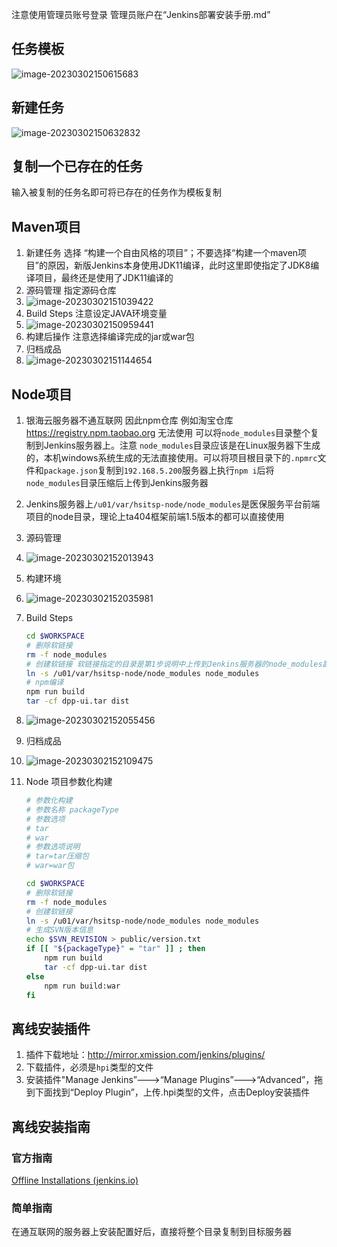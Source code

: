 注意使用管理员账号登录 管理员账户在“Jenkins部署安装手册.md”

## 任务模板

![image-20230302150615683](../img/image-20230302150615683.png)



## 新建任务

![image-20230302150632832](../img/image-20230302150632832.png)

## 复制一个已存在的任务

输入被复制的任务名即可将已存在的任务作为模板复制



## Maven项目

1. 新建任务 选择 “构建一个自由风格的项目”；不要选择“构建一个maven项目”的原因，新版Jenkins本身使用JDK11编译，此时这里即使指定了JDK8编译项目，最终还是使用了JDK11编译的
2. 源码管理 指定源码仓库
3. ![image-20230302151039422](../img/image-20230302151039422.png)
4. Build Steps 注意设定JAVA环境变量
5. ![image-20230302150959441](../img/image-20230302150959441.png)
6. 构建后操作 注意选择编译完成的jar或war包
7. 归档成品
8. ![image-20230302151144654](../img/image-20230302151144654.png)





## Node项目

1. 银海云服务器不通互联网 因此npm仓库 例如淘宝仓库 https://registry.npm.taobao.org 无法使用 可以将`node_modules`目录整个复制到Jenkins服务器上。注意 `node_modules`目录应该是在Linux服务器下生成的，本机windows系统生成的无法直接使用。可以将项目根目录下的`.npmrc`文件和`package.json`复制到`192.168.5.200`服务器上执行`npm i`后将`node_modules`目录压缩后上传到Jenkins服务器

2. Jenkins服务器上`/u01/var/hsitsp-node/node_modules`是医保服务平台前端项目的node目录，理论上ta404框架前端1.5版本的都可以直接使用

3. 源码管理

4. ![image-20230302152013943](../img/image-20230302152013943.png)

5. 构建环境

6. ![image-20230302152035981](../img/image-20230302152035981.png)

7. Build Steps

   ```sh
   cd $WORKSPACE
   # 删除软链接
   rm -f node_modules 
   # 创建软链接 软链接指定的目录是第1步说明中上传到Jenkins服务器的node_modules路径
   ln -s /u01/var/hsitsp-node/node_modules node_modules
   # npm编译
   npm run build
   tar -cf dpp-ui.tar dist
   ```

   

8. ![image-20230302152055456](../img/image-20230302152055456.png)

9. 归档成品

10. ![image-20230302152109475](../img/image-20230302152109475.png)

11. Node 项目参数化构建

    ```sh
    # 参数化构建
    # 参数名称 packageType
    # 参数选项
    # tar
    # war
    # 参数选项说明
    # tar=tar压缩包
    # war=war包
    
    cd $WORKSPACE
    # 删除软链接
    rm -f node_modules 
    # 创建软链接
    ln -s /u01/var/hsitsp-node/node_modules node_modules
    # 生成SVN版本信息
    echo $SVN_REVISION > public/version.txt
    if [[ "${packageType}" = "tar" ]] ; then
        npm run build
    	tar -cf dpp-ui.tar dist
    else
        npm run build:war
    fi
    ```

    



## 离线安装插件

1. 插件下载地址：http://mirror.xmission.com/jenkins/plugins/
2. 下载插件，必须是`hpi`类型的文件
3. 安装插件"Manage Jenkins”--->“Manage Plugins”--->“Advanced”，拖到下面找到“Deploy Plugin”，上传.hpi类型的文件，点击Deploy安装插件



## 离线安装指南

### 官方指南

[Offline Installations (jenkins.io)](https://www.jenkins.io/doc/book/installing/offline/)

### 简单指南

在通互联网的服务器上安装配置好后，直接将整个目录复制到目标服务器
